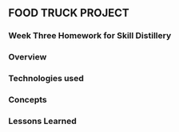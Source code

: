 ## FOOD TRUCK PROJECT

### Week Three Homework for Skill Distillery

### Overview

### Technologies used

### Concepts

### Lessons Learned
